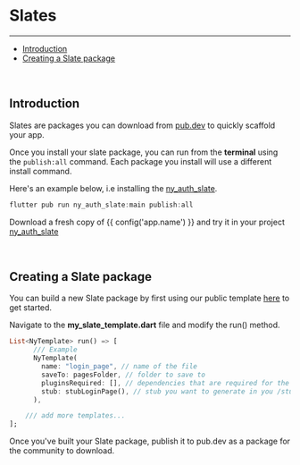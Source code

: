 # Slates

---

<a name="section-1"></a>
- [Introduction](#introduction "Introduction")
- [Creating a Slate package](#creating-a-slate-package "Creating a Slate package")


<a name="introduction"></a>
<br>
## Introduction

Slates are packages you can download from [pub.dev](https://:pub.dev) to quickly scaffold your app.

Once you install your slate package, you can run from the **terminal** using the `publish:all` command.
Each package you install will use a different install command.

Here's an example below, i.e installing the [ny_auth_slate](https://pub.dev/packages/ny_auth_slate).

```dart
flutter pub run ny_auth_slate:main publish:all
```

Download a fresh copy of {{ config('app.name') }} and try it in your project [ny_auth_slate](https://pub.dev/packages/ny_auth_slate)

<a name="creating-a-slate-package"></a>
<br>

## Creating a Slate package

You can build a new Slate package by first using our public template <a href="https://github.com/nylo-core/package-skeleton-slate" target="_BLANK">here</a> to get started.

Navigate to the **my_slate_template.dart** file and modify the run() method.

``` dart
List<NyTemplate> run() => [
      /// Example
      NyTemplate(
        name: "login_page", // name of the file
        saveTo: pagesFolder, // folder to save to
        pluginsRequired: [], // dependencies that are required for the stub
        stub: stubLoginPage(), // stub you want to generate in you /stubs directory
      ),

    /// add more templates...
];
```

Once you've built your Slate package, publish it to pub.dev as a package for the community to download.
